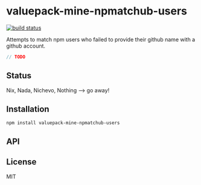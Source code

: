 # valuepack-mine-npmatchub-users
[![build status](https://secure.travis-ci.org/thlorenz/valuepack-mine-npmatchub-users.png)](http://travis-ci.org/thlorenz/valuepack-mine-npmatchub-users)

Attempts to match npm users who failed to provide their github name with a github account.

```js
// TODO
```

## Status

Nix, Nada, Nichevo, Nothing --> go away!
## Installation

    npm install valuepack-mine-npmatchub-users

## API


## License

MIT
